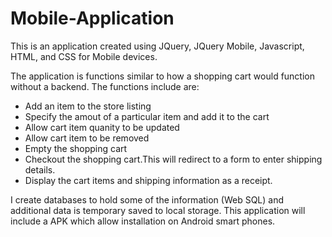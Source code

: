 # Mobile-Application

This is an application created using JQuery,
JQuery Mobile, Javascript, HTML, and CSS for Mobile devices.

The application is functions similar to how a shopping cart would function without a backend.
The functions include are: 

 * Add an item to the store listing
 * Specify the amout of a particular item and add it to the cart
 * Allow cart item quanity to be updated
 * Allow cart item to be removed
 * Empty the shopping cart
 * Checkout the shopping cart.This will redirect to a form to enter shipping details.
 * Display the cart items and shipping information as a receipt. 

I create databases to hold some of the information (Web SQL) and additional data is temporary saved to local storage.
This application will include a APK which allow installation on Android smart phones.
